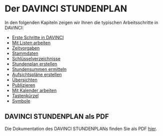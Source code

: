 # Der DAVINCI STUNDENPLAN

In den folgenden Kapiteln zeigen wir Ihnen die typischen Arbeitsschritte in DAVINCI:

* [Erste Schritte in DAVINCI](https:/doc.davinci6.stueber.de/01.stundenplan/erste-schritte-in-davinci)
* [Mit Listen arbeiten](https:/doc.davinci6.stueber.de/01.stundenplan/mit-listen-arbeiten)
* [Zeitvorgaben](https:/doc.davinci6.stueber.de/01.stundenplan/zeitvorgaben)
* [Stammdaten](https:/doc.davinci6.stueber.de/01.stundenplan/stammdaten)
* [Schlüsselverzeichnisse](https:/doc.davinci6.stueber.de/01.stundenplan/stammdaten)
* [Stundenplan erstellen](https:/doc.davinci6.stueber.de/01.stundenplan/stammdaten)
* [Stundensummen ermitteln](https:/doc.davinci6.stueber.de/01.stundenplan/stundensummen-ermitteln)
* [Aufsichtspläne erstellen](https:/doc.davinci6.stueber.de/01.stundenplan/stundensummen-ermitteln)
* [Übersichten](https:/doc.davinci6.stueber.de/01.stundenplan/8-mit-ubersichten-arbeiten)
* [Publizieren](https:/doc.davinci6.stueber.de/01.stundenplan/9-stundenplane-drucken)
* [Mit Kalender arbeiten](https:/doc.davinci6.stueber.de/01.stundenplan/10-mit-dem-kalender-planen)
* [Tastenkürzel](https:/doc.davinci6.stueber.de/01.stundenplan/ubersicht-tastenkurzel)
* [Symbole](https:/doc.davinci6.stueber.de/01.stundenplan/ubersicht-symbole)

## DAVINCI STUNDENPLAN als PDF

Die Dokumentation des DAVINCI STUNDENPLANs finden Sie als PDF [hier](https:/doc.davinci6.stueber.de/ftp:/ftp.stueber.de/pub/doc/de/schulverwaltung/dokumentation/daVinci6Stundenplan.de.pdf).
